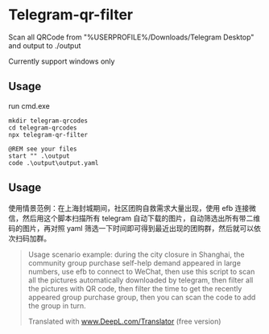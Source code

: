 # Telegram-qr-filter

Scan all QRCode from "%USERPROFILE%/Downloads/Telegram Desktop" and output to ./output

Currently support windows only

## Usage

run cmd.exe

```batch
mkdir telegram-qrcodes
cd telegram-qrcodes
npx telegram-qr-filter

@REM see your files
start "" .\output
code .\output\output.yaml
```

## Usage

使用情景范例：在上海封城期间，社区团购自救需求大量出现，使用 efb 连接微信，然后用这个脚本扫描所有 telegram 自动下载的图片，自动筛选出所有带二维码的图片，再对照 yaml 筛选一下时间即可得到最近出现的团购群，然后就可以依次扫码加群。

> Usage scenario example: during the city closure in Shanghai, the community group purchase self-help demand appeared in large numbers, use efb to connect to WeChat, then use this script to scan all the pictures automatically downloaded by telegram, then filter all the pictures with QR code, then filter the time to get the recently appeared group purchase group, then you can scan the code to add the group in turn.
>
> Translated with www.DeepL.com/Translator (free version)
